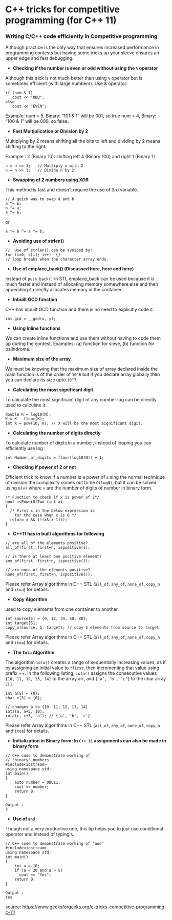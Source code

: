 # C++ tricks for competitive programming (for C++ 11)

### Writing C/C++ code efficiently in Competitive programming

Although practice is the only way that ensures increased performance in programming contests but having some tricks up your sleeve ensures an upper edge and fast debugging.

* **Checking if the number is even or odd without using the `%` operator**

Although this trick is not much better than using `%` operator but is sometimes efficient (with large numbers). Use & operator:
```
if (num & 1) 
   cout << "ODD"; 
else
   cout << "EVEN"; 
```
Example:
num = 5, Binary: “101 & 1” will be 001, so true
num = 4, Binary: “100 & 1” will be 000, so false.


* **Fast Multiplication or Division by 2**

Multiplying by 2 means shifting all the bits to left and dividing by 2 means shifting to the right.

Example : 2 (Binary 10): shifting left 4 (Binary 100) and right 1 (Binary 1)
```
n = n << 1;   // Multiply n with 2 
n = n >> 1;   // Divide n by 2 
```

* **Swapping of 2 numbers using XOR**

This method is fast and doesn’t require the use of 3rd variable.
```
// A quick way to swap a and b 
a ^= b; 
b ^= a; 
a ^= b;
```
or
```
a ^= b ^= a ^= b;
```

* **Avoiding use of strlen()**
```
//  Use of strlen() can be avoided by: 
for (i=0; s[i]; i++)  {} 
// loop breaks when the character array ends. 
```

* **Use of emplace_back() (Discussed here, here and here)**

Instead of `push_back()` in STL emplace_back can be used because it is much faster and instead of allocating memory somewhere else and then appending it directly allocates memory in the container.

* **Inbuilt GCD function**

C++ has inbuilt GCD function and there is no need to explicitly code it. 
```
int gcd = __gcd(x, y);
```

* **Using Inline functions**

We can create inline functions and use them without having to code them up during the contest. Examples:
(a) function for sieve,
(b) function for palindrome.

* **Maximum size of the array**

We must be knowing that the maximum size of array declared inside the main function is of the order of `10^6` but if you declare array globally then you can declare its size upto `10^7`.

* **Calculating the most significant digit**

To calculate the most significant digit of any number log can be directly used to calculate it.
``` 
double K = log10(N);
K = K - floor(K);
int X = pow(10, K); // X will be the most significant digit.
```

* **Calculating the number of digits directly**

To calculate number of digits in a number, instead of looping you can efficiently use log :
```
int Number_of_digits = floor(log10(N)) + 1;  
```

* **Checking if power of 2 or not**

Efficient trick to know if a number is a power of `2` sing the normal technique of division the complexity comes out to be `O(logN)`, but it can be solved using `O(v)` where `v` are the number of digits of number in binary form.
```
/* Function to check if x is power of 2*/
bool isPowerOfTwo (int x) 
{ 
  /* First x in the below expression is  
    for the case when x is 0 */
  return x && (!(x&(x-1))); 
} 
```

* **C++11 has in built algorithms for following**

```
// are all of the elements positive?
all_of(first, first+n, ispositive()); 

// is there at least one positive element?
any_of(first, first+n, ispositive());

// are none of the elements positive?
none_of(first, first+n, ispositive()); 
```
Please refer Array algorithms in C++ STL (`all_of`, `any_of`, `none_of`, `copy_n` and `itoa`) for details.

* **Copy Algorithm**

used to copy elements from one container to another.
```
int source[5] = {0, 12, 34, 50, 80};
int target[5];
copy_n(source, 5, target); // copy 5 elements from source to target
```
Please refer Array algorithms in C++ STL (`all_of`, `any_of`, `none_of`, `copy_n` and `itoa`) for details.

* **The `Iota` Algorithm**

The algorithm `iota()` creates a range of sequentially increasing values, as if by assigning an initial value to `*first`, then incrementing that value using prefix ++. In the following listing, `iota()` assigns the consecutive values `{10, 11, 12, 13, 14}` to the array arr, and `{‘a’, ‘b’, ‘c’}` to the char array `c[]`.
```
int a[5] = {0}; 
char c[3] = {0}; 

// changes a to {10, 11, 12, 13, 14} 
iota(a, a+5, 10);  
iota(c, c+3, 'a'); // {'a', 'b', 'c'}
```
Please refer Array algorithms in C++ STL (`all_of`, `any_of`, `none_of`, `copy_n` and `itoa`) for details.

* **Initialization in Binary form: In `C++ 11` assignments can also be made in binary form**
```
// C++ code to demonstrate working of  
// "binary" numbers 
#include<iostream> 
using namespace std; 
int main() 
{ 
    auto number = 0b011; 
    cout << number; 
    return 0; 
} 

Output :
3
```

* **Use of `and`**

Though not a very productive one, this tip helps you to just use conditional operator and instead of typing `&`.
```
// C++ code to demonstrate working of "and" 
#include<iostream> 
using namespace std; 
int main() 
{ 
    int a = 10; 
    if (a < 20 and a > 5) 
      cout << "Yes"; 
    return 0; 
} 

Output :
Yes
```

source: https://www.geeksforgeeks.org/c-tricks-competitive-programming-c-11/
